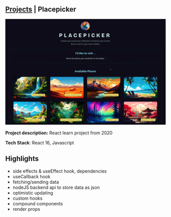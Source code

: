 ## [Projects](/portfolio/) | Placepicker

<img src="../images/placepicker/home.png"/>

**Project description:** React learn project from 2020

**Tech Stack**: React 16, Javascript

## Highlights
- side effects & useEffect hook, dependencies
- useCallback hook
- fetching/sending data
- nodeJS backend api to store data as json
- optimistic updating
- custom hooks
- compound components
- render props
